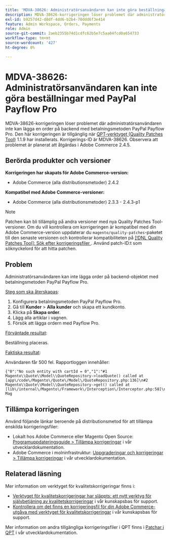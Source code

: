 ```yaml
---
title: 'MDVA-38626: Administratörsanvändaren kan inte göra beställningar med PayPal Payflow Pro'
description: MDVA-38626-korrigeringen löser problemet där administratörsanvändaren inte kan lägga en order på backend med betalningsmetoden PayPal Payflow Pro. Den här korrigeringen är tillgänglig när [QPT-verktyget (Quality Patches Tool)](/help/announcements/adobe-commerce-announcements/magento-quality-patches-released-new-tool-to-self-serve-quality-patches.md) 1.1.9 är installerat. Korrigerings-ID är MDVA-38626. Observera att problemet är planerat att åtgärdas i Adobe Commerce 2.4.5.
exl-id: b9257d42-d8df-4dd6-b2b4-70ddd6f3e414
feature: Admin Workspace, Orders, Payments
role: Admin
source-git-commit: 2aeb2355b74d1cdfc62b5e7c5aa04fcd0a654733
workflow-type: tm+mt
source-wordcount: '427'
ht-degree: 0%

---
```


# MDVA-38626: Administratörsanvändaren kan inte göra beställningar med PayPal Payflow Pro

MDVA-38626-korrigeringen löser problemet där administratörsanvändaren inte kan lägga en order på backend med betalningsmetoden PayPal Payflow Pro. Den här korrigeringen är tillgänglig när [QPT-verktyget (Quality Patches Tool)](/help/announcements/adobe-commerce-announcements/magento-quality-patches-released-new-tool-to-self-serve-quality-patches.md) 1.1.9 har installerats. Korrigerings-ID är MDVA-38626. Observera att problemet är planerat att åtgärdas i Adobe Commerce 2.4.5.

## Berörda produkter och versioner

**Korrigeringen har skapats för Adobe Commerce-version:**

* Adobe Commerce (alla distributionsmetoder) 2.4.2

**Kompatibel med Adobe Commerce-versioner:**

* Adobe Commerce (alla distributionsmetoder) 2.3.3 - 2.4.3-p1

>[!NOTE]
>
>Patchen kan bli tillämplig på andra versioner med nya Quality Patches Tool-versioner. Om du vill kontrollera om korrigeringen är kompatibel med din Adobe Commerce-version uppdaterar du `magento/quality-patches`-paketet till den senaste versionen och kontrollerar kompatibiliteten på [[!DNL Quality Patches Tool]: Sök efter korrigeringsfiler ](https://experienceleague.adobe.com/tools/commerce-quality-patches/index.html?lang=sv-SE). Använd patch-ID:t som söknyckelord för att hitta patchen.

## Problem

Administratörsanvändaren kan inte lägga order på backend-objektet med betalningsmetoden PayPal Payflow Pro.

<u>Steg som ska återskapas</u>:

1. Konfigurera betalningsmetoden PayPal Payflow Pro.
1. Gå till **Kunder** > **Alla kunder** och skapa ett kundkonto.
1. Klicka på **Skapa order**.
1. Lägg alla artiklar i vagnen.
1. Försök att lägga ordern med Payflow Pro.

<u>Förväntade resultat</u>:

Beställning placeras.

<u>Faktiska resultat</u>:

Användaren får 500 fel. Rapportloggen innehåller:

```
{"0":"No such entity with cartId = 0","1":"#1 Magento\\Quote\\Model\\QuoteRepository->loadQuote() called at [app\/code\/Magento\/Quote\/Model\/QuoteRepository.php:136]\n#2 Magento\\Quote\\Model\\QuoteRepository->get() called at [lib\/internal\/Magento\/Framework\/Interception\/Interceptor.php:58]\n#3 Mag
```

## Tillämpa korrigeringen

Använd följande länkar beroende på distributionsmetod för att tillämpa enskilda korrigeringsfiler:

* Lokalt hos Adobe Commerce eller Magento Open Source: [Programuppdateringsguide > Tillämpa korrigeringar](https://experienceleague.adobe.com/sv/docs/commerce-operations/tools/quality-patches-tool/usage) i vår utvecklardokumentation.
* Adobe Commerce i molninfrastruktur: [Uppgraderingar och korrigeringar > Tillämpa korrigeringar](https://experienceleague.adobe.com/sv/docs/commerce-cloud-service/user-guide/develop/upgrade/apply-patches) i vår utvecklardokumentation.

## Relaterad läsning

Mer information om verktyget för kvalitetskorrigeringar finns i:

* [Verktyget för kvalitetskorrigeringar har släppts: ett nytt verktyg för självbetjäning av kvalitetskorrigeringar](/help/announcements/adobe-commerce-announcements/magento-quality-patches-released-new-tool-to-self-serve-quality-patches.md) i vår kunskapsbas för support.
* [Kontrollera om det finns en korrigeringsfil för din Adobe Commerce-utgåva med verktyget för kvalitetskorrigeringar](/help/support-tools/patches-available-in-qpt-tool/check-patch-for-magento-issue-with-magento-quality-patches.md) i vår kunskapsbas för support.

Mer information om andra tillgängliga korrigeringsfiler i QPT finns i [Patchar i QPT](https://experienceleague.adobe.com/tools/commerce-quality-patches/index.html?lang=sv-SE) i vår utvecklardokumentation.
